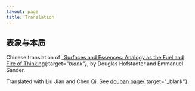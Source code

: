 ```yaml
---
layout: page
title: Translation
---
```


## 表象与本质

Chinese translation of _[Surfaces and Essences: Analogy as the Fuel and Fire of Thinking](https://www.amazon.com/Surfaces-Essences-Analogy-Fuel-Thinking-ebook/dp/B00BE65086){:target="_blank"}_, by Douglas Hofstadter and Emmanuel Sander.

Translated with Liu Jian and Chen Qi. See [douban page](https://book.douban.com/subject/30383926/){:target="_blank"}.
